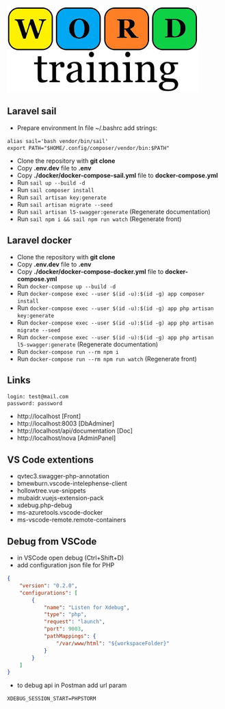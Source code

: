 ![Word trainer](/public/images/logo.png)

## Laravel sail

-   Prepare environment
    In file ~/.bashrc add strings:

```
alias sail='bash vendor/bin/sail'
export PATH="$HOME/.config/composer/vendor/bin:$PATH"
```

-   Clone the repository with **git clone**
-   Copy **.env.dev** file to **.env**
-   Copy **./docker/docker-compose-sail.yml** file to **docker-compose.yml**
-   Run `sail up --build -d`
-   Run `sail composer install`
-   Run `sail artisan key:generate`
-   Run `sail artisan migrate --seed`
-   Run `sail artisan l5-swagger:generate` (Regenerate documentation)
-   Run `sail npm i && sail npm run watch` (Regenerate front)

## Laravel docker

-   Clone the repository with **git clone**
-   Copy **.env.dev** file to **.env**
-   Copy **./docker/docker-compose-docker.yml** file to **docker-compose.yml**
-   Run `docker-compose up --build -d`
-   Run `docker-compose exec --user $(id -u):$(id -g) app composer install`
-   Run `docker-compose exec --user $(id -u):$(id -g) app php artisan key:generate`
-   Run `docker-compose exec --user $(id -u):$(id -g) app php artisan migrate --seed`
-   Run `docker-compose exec --user $(id -u):$(id -g) app php artisan l5-swagger:generate` (Regenerate documentation)
-   Run `docker-compose run --rm npm i`
-   Run `docker-compose run --rm npm run watch` (Regenerate front)

## Links

```properties
login: test@mail.com
password: password
```

-   http://localhost [Front]
-   http://localhost:8003 [DbAdminer]
-   http://localhost/api/documentation [Doc]
-   http://localhost/nova [AdminPanel]

## VS Code extentions

-   qvtec3.swagger-php-annotation
-   bmewburn.vscode-intelephense-client
-   hollowtree.vue-snippets
-   mubaidr.vuejs-extension-pack
-   xdebug.php-debug
-   ms-azuretools.vscode-docker
-   ms-vscode-remote.remote-containers

## Debug from VSCode

-   in VSCode open debug (Ctrl+Shift+D)
-   add configuration json file for PHP

```json
{
    "version": "0.2.0",
    "configurations": [
        {
            "name": "Listen for Xdebug",
            "type": "php",
            "request": "launch",
            "port": 9003,
            "pathMappings": {
                "/var/www/html": "${workspaceFolder}"
            }
        }
    ]
}
```

-   to debug api in Postman add url param

```properties
XDEBUG_SESSION_START=PHPSTORM
```
